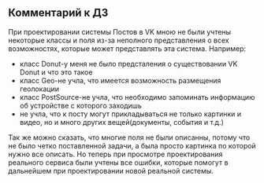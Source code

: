 ﻿## Комментарий к ДЗ
При проектировании системы Постов в VK мною не были учтены некоторые классы и поля из-за неполного представления о всех возможностях, которые  может представлять эта система.
Например:
* класс Donut-у меня не было предсталения о существовании VK Donut и что это такое
* класс Geo-не учла, что имеется возможность размещения геолокации
* класс PostSource-не учла, что необходимо запоминать информацию об устройстве с которого заходишь
* не учла, что к посту могут прикладываться не только картинки и видео, но и много других вещей(документы, события и т.д.)

Так же можно сказать, что многие поля не были описанны, потому что не было четко поставленной задачи, а была просто картинка по которой нужно все описать. Но теперь при просмотре проектирования реального сервиса были учтены все ошибки, которые помогут в дальнейшем при проектировании новой реальной системы.

